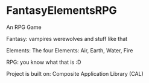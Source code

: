 FantasyElementsRPG
==================

An RPG Game

Fantasy: vampires werewolves and stuff like that

Elements: The four Elements: Air, Earth, Water, Fire

RPG: you know what that is :D

Project is built on: Composite Application Library (CAL)

